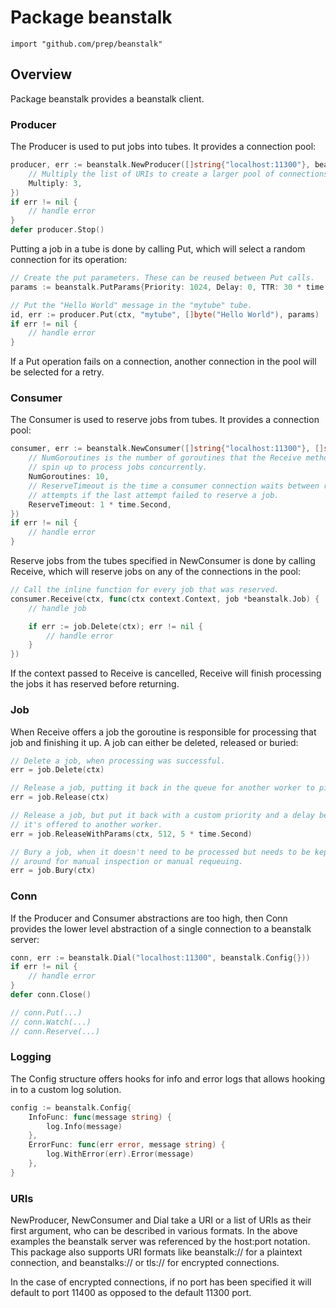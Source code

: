 # Package beanstalk
`import "github.com/prep/beanstalk"`

## Overview
Package beanstalk provides a beanstalk client.

### Producer

The Producer is used to put jobs into tubes. It provides a connection pool:

```go
producer, err := beanstalk.NewProducer([]string{"localhost:11300"}, beanstalk.Config{
	// Multiply the list of URIs to create a larger pool of connections.
	Multiply: 3,
})
if err != nil {
	// handle error
}
defer producer.Stop()
```

Putting a job in a tube is done by calling Put, which will select a random connection for its operation:

```go
// Create the put parameters. These can be reused between Put calls.
params := beanstalk.PutParams{Priority: 1024, Delay: 0, TTR: 30 * time.Second}

// Put the "Hello World" message in the "mytube" tube.
id, err := producer.Put(ctx, "mytube", []byte("Hello World"), params)
if err != nil {
	// handle error
}
```

If a Put operation fails on a connection, another connection in the pool will be selected for a retry.

### Consumer

The Consumer is used to reserve jobs from tubes. It provides a connection pool:

```go
consumer, err := beanstalk.NewConsumer([]string{"localhost:11300"}, []string{"mytube"}, beanstalk.Config{
	// NumGoroutines is the number of goroutines that the Receive method will
	// spin up to process jobs concurrently.
	NumGoroutines: 10,
	// ReserveTimeout is the time a consumer connection waits between reserve
	// attempts if the last attempt failed to reserve a job.
	ReserveTimeout: 1 * time.Second,
})
if err != nil {
	// handle error
}
```

Reserve jobs from the tubes specified in NewConsumer is done by calling Receive, which will reserve jobs on any of the connections in the pool:

```go
// Call the inline function for every job that was reserved.
consumer.Receive(ctx, func(ctx context.Context, job *beanstalk.Job) {
	// handle job

	if err := job.Delete(ctx); err != nil {
		// handle error
	}
})
```

If the context passed to Receive is cancelled, Receive will finish processing the jobs it has reserved before returning.

### Job

When Receive offers a job the goroutine is responsible for processing that job and finishing it up. A job can either be deleted, released or buried:

```go
// Delete a job, when processing was successful.
err = job.Delete(ctx)

// Release a job, putting it back in the queue for another worker to pick up.
err = job.Release(ctx)

// Release a job, but put it back with a custom priority and a delay before
// it's offered to another worker.
err = job.ReleaseWithParams(ctx, 512, 5 * time.Second)

// Bury a job, when it doesn't need to be processed but needs to be kept
// around for manual inspection or manual requeuing.
err = job.Bury(ctx)
```

### Conn

If the Producer and Consumer abstractions are too high, then Conn provides the lower level abstraction of a single connection to a beanstalk server:

```go
conn, err := beanstalk.Dial("localhost:11300", beanstalk.Config{}))
if err != nil {
	// handle error
}
defer conn.Close()

// conn.Put(...)
// conn.Watch(...)
// conn.Reserve(...)
```

### Logging

The Config structure offers hooks for info and error logs that allows hooking in to a custom log solution.

```go
config := beanstalk.Config{
	InfoFunc: func(message string) {
		log.Info(message)
	},
	ErrorFunc: func(err error, message string) {
		log.WithError(err).Error(message)
	},
}
```

### URIs

NewProducer, NewConsumer and Dial take a URI or a list of URIs as their first argument, who can be described in various formats. In the above examples the beanstalk server was referenced by the host:port notation. This package also supports URI formats like beanstalk:// for a plaintext connection, and beanstalks:// or tls:// for encrypted connections.

In the case of encrypted connections, if no port has been specified it will default to port 11400 as opposed to the default 11300 port.

